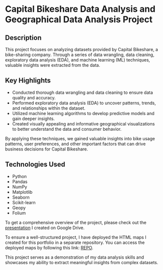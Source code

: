 # Capital Bikeshare Data Analysis and Geographical Data Analysis Project

## Description
This project focuses on analyzing datasets provided by Capital Bikeshare, a bike-sharing company. Through a series of data wrangling, data cleaning, exploratory data analysis (EDA), and machine learning (ML) techniques, valuable insights were extracted from the data.

## Key Highlights
- Conducted thorough data wrangling and data cleaning to ensure data quality and accuracy.
- Performed exploratory data analysis (EDA) to uncover patterns, trends, and relationships within the dataset.
- Utilized machine learning algorithms to develop predictive models and gain deeper insights.
- Created visually appealing and informative geographical visualizations to better understand the data and consumer behavior.

By applying these techniques, we gained valuable insights into bike usage patterns, user preferences, and other important factors that can drive business decisions for Capital Bikeshare.

## Technologies Used
- Python
- Pandas
- NumPy
- Matplotlib
- Seaborn
- Scikit-learn
- Geopy
- Folium

To get a comprehensive overview of the project, please check out the [presentation](https://docs.google.com/presentation/d/16Be6PCbYlEYCRZDVwhnmD-bKaGoXuirvMLQARd8zNAk/edit?usp=sharing) I created on Google Drive.

To ensure a well-structured project, I have deployed the HTML maps I created for this portfolio in a separate repository. You can access the deployed maps by following this link: [REPO](https://github.com/MaxLopezSalgado/capital-bike-sharing-maps).

This project serves as a demonstration of my data analysis skills and showcases my ability to extract meaningful insights from complex datasets.
